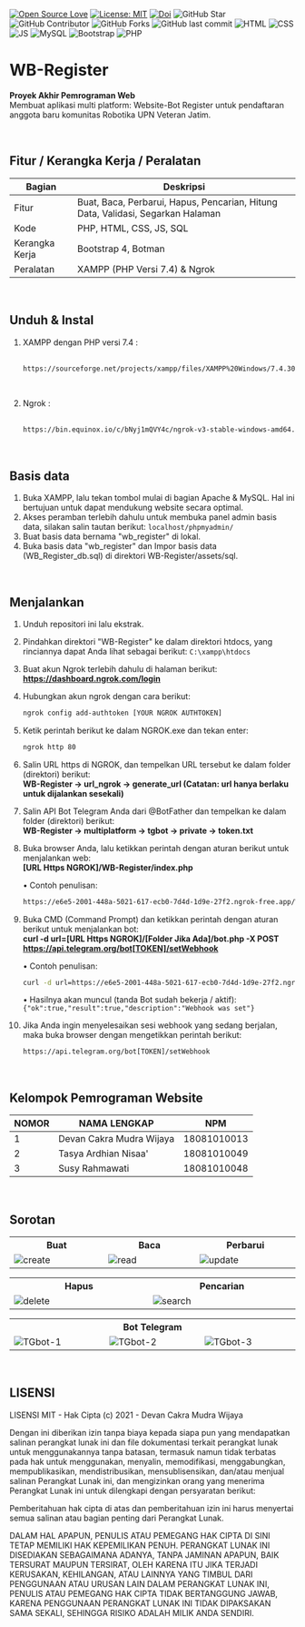 [![Open Source Love](https://badges.frapsoft.com/os/v1/open-source.svg?style=flat)](https://github.com/ellerbrock/open-source-badges/)
[![License: MIT](https://img.shields.io/badge/License-MIT-blue.svg?logo=github&color=%23F7DF1E)](https://github.com/devancakra/Api-Region-Huruf-Hijaiyah)
[![Doi](https://img.shields.io/badge/Doi-http://dx.doi.org/10.30646/sinus.v19i2.531-blue.svg?logo=google-scholar&color=98FB98)](https://p3m.sinus.ac.id/jurnal/index.php/e-jurnal_SINUS/article/view/531)
![GitHub Star](https://img.shields.io/github/stars/devancakra/Multiplatform-Bot-Register-With-Website-PHP-Native-Ngrok.svg?color=FF69B4)
![GitHub Contributor](https://img.shields.io/github/contributors/devancakra/Multiplatform-Bot-Register-With-Website-PHP-Native-Ngrok.svg?color=FF8C00)
![GitHub Forks](https://img.shields.io/github/forks/devancakra/Multiplatform-Bot-Register-With-Website-PHP-Native-Ngrok.svg?color=00CED1)
![GitHub last commit](https://img.shields.io/github/last-commit/devancakra/Multiplatform-Bot-Register-With-Website-PHP-Native-Ngrok)
![HTML](https://img.shields.io/badge/HTML%20-light.svg?&style=flat&logo=html5&logoColor=%23F7DF1E&color=FF6347)
![CSS](https://img.shields.io/badge/CSS%20-light.svg?&style=flat&logo=css3&logoColor=%23F7DF1E&color=1E90FF)
![JS](https://img.shields.io/badge/Javascript%20-%23323330.svg?&style=flat&logo=javascript&logoColor=%23F7DF1E&color=008080)
![MySQL](https://img.shields.io/badge/-MySQL-tosca.svg?style=flat&logo=mysql&logoColor=white)
![Bootstrap](https://img.shields.io/badge/-Bootstrap4-purple.svg?&logo=bootstrap&logoColor=white)
![PHP](https://img.shields.io/badge/-PHP-grey.svg?&logo=PHP&logoColor=white)

# WB-Register
<strong>Proyek Akhir Pemrograman Web</strong><br>
Membuat aplikasi multi platform: Website-Bot Register untuk pendaftaran anggota baru komunitas Robotika UPN Veteran Jatim.

<br>

## Fitur / Kerangka Kerja / Peralatan
| Bagian | Deskripsi |
| --- | --- |
| Fitur | Buat, Baca, Perbarui, Hapus, Pencarian, Hitung Data, Validasi, Segarkan Halaman |
| Kode | PHP, HTML, CSS, JS, SQL |
| Kerangka Kerja | Bootstrap 4, Botman |
| Peralatan | XAMPP (PHP Versi 7.4) & Ngrok |

<br>

## Unduh & Instal
1. XAMPP dengan PHP versi 7.4 :<br><br>
   ```bash
   https://sourceforge.net/projects/xampp/files/XAMPP%20Windows/7.4.30/xampp-windows-x64-7.4.30-1-VC15-installer.exe/download
   ```
<br>
   
2. Ngrok :<br><br>
   ```bash
   https://bin.equinox.io/c/bNyj1mQVY4c/ngrok-v3-stable-windows-amd64.zip
   ```
   
<br>

## Basis data
1. Buka XAMPP, lalu tekan tombol mulai di bagian Apache & MySQL. Hal ini bertujuan untuk dapat mendukung website secara optimal.<br>
2. Akses peramban terlebih dahulu untuk membuka panel admin basis data, silakan salin tautan berikut:
         ```
         localhost/phpmyadmin/
         ```
3. Buat basis data bernama "wb_register" di lokal.<br>
4. Buka basis data "wb_register" dan Impor basis data (WB_Register_db.sql) di direktori WB-Register/assets/sql.

<br>

## Menjalankan
1. Unduh repositori ini lalu ekstrak.<br>
2. Pindahkan direktori "WB-Register" ke dalam direktori htdocs, yang rinciannya dapat Anda lihat sebagai berikut:
         ```
         C:\xampp\htdocs
         ```
   
3. Buat akun Ngrok terlebih dahulu di halaman berikut: <strong>https://dashboard.ngrok.com/login</strong><br>
4. Hubungkan akun ngrok dengan cara berikut:<br>
   ```bash
   ngrok config add-authtoken [YOUR NGROK AUTHTOKEN]
   ```
   
5. Ketik perintah berikut ke dalam NGROK.exe dan tekan enter:
   ```bash
   ngrok http 80
   ```

6. Salin URL https di NGROK, dan tempelkan URL tersebut ke dalam folder (direktori) berikut:<br>
<strong>WB-Register -> url_ngrok -> generate_url (Catatan: url hanya berlaku untuk dijalankan sesekali)</strong><br>
7. Salin API Bot Telegram Anda dari @BotFather dan tempelkan ke dalam folder (direktori) berikut:<br>
<strong>WB-Register -> multiplatform -> tgbot -> private -> token.txt</strong><br>
8. Buka browser Anda, lalu ketikkan perintah dengan aturan berikut untuk menjalankan web:<br>
    <strong>[URL Https NGROK]/WB-Register/index.php</strong><br>
    
    • Contoh penulisan:
    ```bash
    https://e6e5-2001-448a-5021-617-ecb0-7d4d-1d9e-27f2.ngrok-free.app/WB-Register/index.php
    ```
    
9. Buka CMD (Command Prompt) dan ketikkan perintah dengan aturan berikut untuk menjalankan bot:<br>
<strong>curl -d url=[URL Https NGROK]/[Folder Jika Ada]/bot.php -X POST https://api.telegram.org/bot[TOKEN]/setWebhook</strong><br>

   • Contoh penulisan:
   ```bash
   curl -d url=https://e6e5-2001-448a-5021-617-ecb0-7d4d-1d9e-27f2.ngrok-free.app/WB-Register/multiplatform/tgbot/bot.php -X POST https://api.telegram.org/bot1496456979:AAE7MCBAeRznBN3G-E4J65GgVYzHo0oZmog/setWebhook 
   ```
      
   • Hasilnya akan muncul (tanda Bot sudah bekerja / aktif): 
         ```
         {"ok":true,"result":true,"description":"Webhook was set"}
         ```
   
10. Jika Anda ingin menyelesaikan sesi webhook yang sedang berjalan, maka buka browser dengan mengetikkan perintah berikut:<br>
    ```bash
    https://api.telegram.org/bot[TOKEN]/setWebhook
    ```

<br>

## Kelompok Pemrograman Website
| NOMOR | NAMA LENGKAP | NPM |
| --- | --- | --- |
| 1 | Devan Cakra Mudra Wijaya | 18081010013 |
| 2 | Tasya Ardhian Nisaa' | 18081010049 |
| 3 | Susy Rahmawati | 18081010048 |

<br>

## Sorotan
<table>
<tr>
<th width="280">Buat</th>
<th width="280">Baca</th>
<th width="280">Perbarui</th>
</tr>
<tr>
<td><img src="https://github.com/devancakra/WB-Register/assets/54527592/92ac8c74-da70-4663-bf5d-21018bbde181" alt="create"></td>
<td><img src="https://github.com/devancakra/WB-Register/assets/54527592/b0f31465-6352-4297-b56d-c69524e509d0" alt="read"></td>
<td><img src="https://github.com/devancakra/WB-Register/assets/54527592/4b7309be-7381-437d-bb88-69fd70a779e3" alt="update"></td>
</tr>
</table>
<table>
<tr>
<th width="420">Hapus</th>
<th width="420">Pencarian</th>
</tr>
<tr>
<td><img src="https://github.com/devancakra/WB-Register/assets/54527592/ff4bcf13-164e-47f6-abaf-dba3f30f9423" alt="delete"></td>
<td><img src="https://github.com/devancakra/WB-Register/assets/54527592/68a5ae62-1861-4609-82ac-738d2ff62ea4" alt="search"></td>
</tr>
</table>
<table>
<tr>
<th colspan="3">Bot Telegram</th>
</tr>
<tr>
<td width="280"><img src="" alt="TGbot-1"></td>
<td width="280"><img src="" alt="TGbot-2"></td>
<td width="280"><img src="" alt="TGbot-3"></td>
</tr>
</table>

<br>

## LISENSI 
LISENSI MIT - Hak Cipta (c) 2021 - Devan Cakra Mudra Wijaya

Dengan ini diberikan izin tanpa biaya kepada siapa pun yang mendapatkan salinan perangkat lunak ini dan file dokumentasi terkait perangkat lunak untuk menggunakannya tanpa batasan, termasuk namun tidak terbatas pada hak untuk menggunakan, menyalin, memodifikasi, menggabungkan, mempublikasikan, mendistribusikan, mensublisensikan, dan/atau menjual salinan Perangkat Lunak ini, dan mengizinkan orang yang menerima Perangkat Lunak ini untuk dilengkapi dengan persyaratan berikut:

Pemberitahuan hak cipta di atas dan pemberitahuan izin ini harus menyertai semua salinan atau bagian penting dari Perangkat Lunak.

DALAM HAL APAPUN, PENULIS ATAU PEMEGANG HAK CIPTA DI SINI TETAP MEMILIKI HAK KEPEMILIKAN PENUH. PERANGKAT LUNAK INI DISEDIAKAN SEBAGAIMANA ADANYA, TANPA JAMINAN APAPUN, BAIK TERSURAT MAUPUN TERSIRAT, OLEH KARENA ITU JIKA TERJADI KERUSAKAN, KEHILANGAN, ATAU LAINNYA YANG TIMBUL DARI PENGGUNAAN ATAU URUSAN LAIN DALAM PERANGKAT LUNAK INI, PENULIS ATAU PEMEGANG HAK CIPTA TIDAK BERTANGGUNG JAWAB, KARENA PENGGUNAAN PERANGKAT LUNAK INI TIDAK DIPAKSAKAN SAMA SEKALI, SEHINGGA RISIKO ADALAH MILIK ANDA SENDIRI.
